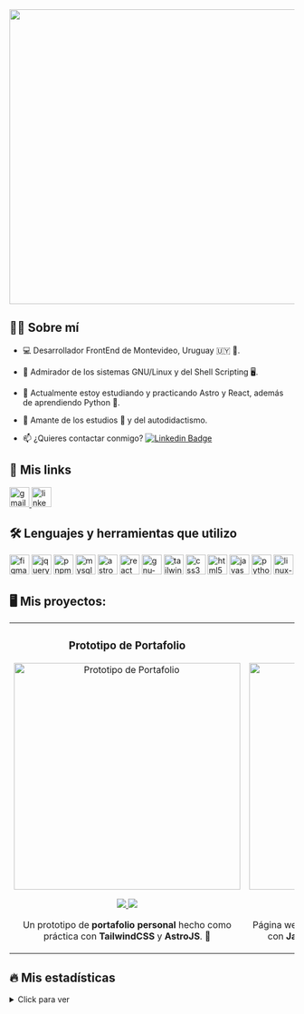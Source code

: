 
<img width="764" height="520" src="https://static.wixstatic.com/media/53fad0_ce0704caa0174d6aa9b2b8101a62fa77~mv2.gif">


## :person_curly_hair: Sobre mí

* 💻 Desarrollador FrontEnd de Montevideo, Uruguay 🇺🇾 🎨.

* :telescope: Admirador de los sistemas GNU/Linux y del Shell Scripting 🖥️.

* :seedling: Actualmente estoy estudiando y practicando Astro y React, además de aprendiendo Python :muscle:.

* :heartbeat: Amante de los estudios :blue_book: y del autodidactismo.

* :mailbox: ¿Quieres contactar conmigo? [![Linkedin Badge](https://img.shields.io/badge/-FabrizioJordan-blue?style=flat&logo=Linkedin&logoColor=white)](https://www.linkedin.com/in/fabricio-jordán-936385136/)


<div align="left">
  
  ## :link: Mis links
  
  <a href="mailto:dev.fjordan@gmail.com" target="_blank">
    <img src="https://img.shields.io/static/v1?message=Gmail&logo=gmail&label=&color=D14836&logoColor=white&labelColor=&style=for-the-badge" height="35" alt="gmail logo"  />
  </a>
  <a href="https://www.linkedin.com/in/fabricio-jordán-936385136/" target="_blank">
    <img src="https://img.shields.io/static/v1?message=LinkedIn&logo=linkedin&label=&color=0077B5&logoColor=white&labelColor=&style=for-the-badge" height="35" alt="linkedin logo"  />
  </a>

  ## :hammer_and_wrench: Lenguajes y herramientas que utilizo
  <img src="https://img.shields.io/badge/Figma-F24E1E?style=for-the-badge&logo=figma&logoColor=white" height="35" alt="figma logo"  />
  <img src="https://img.shields.io/badge/jQuery-0769AD?style=for-the-badge&logo=jquery&logoColor=white" height="35" alt="jquery logo"  />
  <img src="https://img.shields.io/badge/pnpm-yellow?style=for-the-badge&logo=pnpm&logoColor=white" height="35" alt="pnpm logo"  />
  <img src="https://img.shields.io/badge/MySQL-005C84?style=for-the-badge&logo=mysql&logoColor=white" height="35" alt="mysql logo"  />
  <img src="https://img.shields.io/badge/Astro-0C1222?style=for-the-badge&logo=astro&logoColor=FDFDFE" height="35" alt="astro logo"  />
  <img src="https://img.shields.io/badge/React-20232A?style=for-the-badge&logo=react&logoColor=61DAFB" height="35" alt="react logo"  />
  <img src="https://img.shields.io/badge/Shell_Script-121011?style=for-the-badge&logo=gnu-bash&logoColor=white" height="35" alt="gnu-bash logo"  />
  <img src="https://img.shields.io/badge/Tailwind_CSS-38B2AC?style=for-the-badge&logo=tailwind-css&logoColor=white" height="35" alt="tailwind-css logo"  />
  <img src="https://img.shields.io/badge/CSS3-1572B6?style=for-the-badge&logo=css3&logoColor=white" height="35" alt="css3 logo"  />
  <img src="https://img.shields.io/badge/HTML5-E34F26?style=for-the-badge&logo=html5&logoColor=white" height="35" alt="html5 logo"  />
  <img src="https://img.shields.io/badge/JavaScript-323330?style=for-the-badge&logo=javascript&logoColor=F7DF1E" height="35" alt="javascript logo"  />
  <img src="https://img.shields.io/badge/Python-FFD43B?style=for-the-badge&logo=python&logoColor=blue" height="35" alt="python logo"  />
  <img src="https://img.shields.io/badge/Linux_Mint-87CF3E?style=for-the-badge&logo=linux-mint&logoColor=white" height="35" alt="linux-mint logo"  />
</div>

## :desktop_computer: Mis proyectos:

<table>
<tr>
<td width="50%">
<h3 align="center">Prototipo de Portafolio</h3>
<div align="center">
<a href="https://github.com/FabrizioJordan/prototypePortfolio3" target="_blank"><img src="https://i.imgur.com/JvdXk5f.png" width="400" alt="Prototipo de Portafolio"></a>
<p>
<a href="https://github.com/FabrizioJordan/prototypePortfolio3" target="_blank">
<img src="https://img.shields.io/badge/CODE-000000?style=for-the-badge&logo=github&logoColor=white">
</a>
<a href="https://prototype-portfolio3.vercel.app" target="_blank">
<img src="https://img.shields.io/badge/-LIVE SITE-black?style=for-the-badge&color=white">
</a>
</p>
<p>Un prototipo de <strong>portafolio personal</strong> hecho como práctica con <strong>TailwindCSS</strong> y <strong>AstroJS</strong>. 🚀
</p>
</div>
                                                                                      
</td>       

<td width="50%">
<h3 align="center">Xiaomi Fake Web</h3>
<div align="center">
<a href="https://github.com/FabrizioJordan/xiaomiPage" target="_blank"><img src="https://i.imgur.com/BxKlGph.jpeg" width="400" alt="Xiaomi Fake Web"></a>
<p>
<a href="https://github.com/FabrizioJordan/xiaomiPage" target="_blank">
<img src="https://img.shields.io/badge/CODE-000000?style=for-the-badge&logo=github&logoColor=white">
</a>
<a href="https://xiaomi-page.vercel.app" target="_blank">
<img src="https://img.shields.io/badge/-LIVE SITE-black?style=for-the-badge&color=white">
</a>
</p>
<p>Página web hecha para practicar <strong>componetización</strong> con <strong>JavaScript puro</strong> junto a <strong>TailwindCSS</strong>! 🔥
</p>
</div>
                                                                                      
</td>  
</table>       



## :fire: Mis estadísticas
<details>
 <summary>Click para ver</summary>
 <br>
 <br>
 <div>
 
[![GitHub Streak](http://github-readme-streak-stats.herokuapp.com?user=fabriziojordan&theme=whatsapp-dark2&mode=weekly&date_format=j%20M%5B%20Y%5D)](https://git.io/streak-stats)
[![Top Langs](https://github-readme-stats.vercel.app/api/top-langs/?username=fabriziojordan&layout=compact&hide_border=false&border_color=103629&bg_color=0b141b&text_color=858a8d&title_color=f7f8fa)](https://github.com/anuraghazra/github-readme-stats(https://github-readme-stats.vercel.app/api/top-langs/?username=fabriziojordan&layout=compact&theme=vision-friendly-dark)](https://github.com/anuraghazra/github-readme-stats))
 </div>
 <br>
 <br>
</details>
